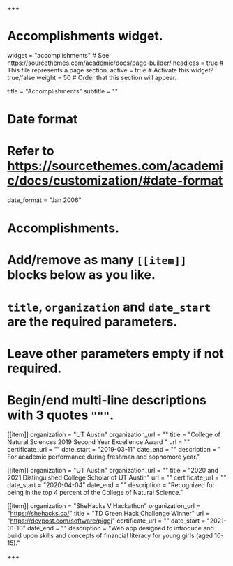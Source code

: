 +++
# Accomplishments widget.
widget = "accomplishments"  # See https://sourcethemes.com/academic/docs/page-builder/
headless = true  # This file represents a page section.
active = true  # Activate this widget? true/false
weight = 50  # Order that this section will appear.

title = "Accomplish&shy;ments"
subtitle = ""

# Date format
#   Refer to https://sourcethemes.com/academic/docs/customization/#date-format
date_format = "Jan 2006"

# Accomplishments.
#   Add/remove as many `[[item]]` blocks below as you like.
#   `title`, `organization` and `date_start` are the required parameters.
#   Leave other parameters empty if not required.
#   Begin/end multi-line descriptions with 3 quotes `"""`.

[[item]]
  organization = "UT Austin"
  organization_url = ""
  title = "College of Natural Sciences 2019 Second Year Excellence Award "
  url = ""
  certificate_url = ""
  date_start = "2019-03-11"
  date_end = ""
  description = " For academic performance during freshman and sophomore year."

[[item]]
  organization = "UT Austin"
  organization_url = ""
  title = "2020 and 2021 Distinguished College Scholar of UT Austin"
  url = ""
  certificate_url = ""
  date_start = "2020-04-04"
  date_end = ""
  description = "Recognized for being in the top 4 percent of the College of Natural Science."
  
[[item]]
  organization = "SheHacks V Hackathon"
  organization_url = "https://shehacks.ca/"
  title = "TD Green Hack Challenge Winner"
  url = "https://devpost.com/software/piggi"
  certificate_url = ""
  date_start = "2021-01-10"
  date_end = ""
  description = "Web app designed to introduce and build upon skills and concepts of financial literacy for young girls (aged 10-15)."
  

+++
